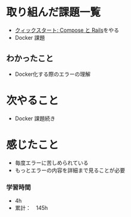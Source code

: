 # 取り組んだ課題一覧
- [クィックスタート: Compose と Rails](https://docs.docker.jp/compose/rails.html)をやる
- Docker 課題

## わかったこと
- Docker化する際のエラーの理解

# 次やること
- Docker 課題続き

# 感じたこと
- 毎度エラーに苦しめられている
- もっとエラーの内容を詳細まで見ることが必要

### 学習時間
- 4h
- 累計：　145h